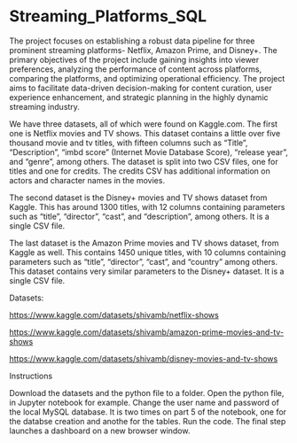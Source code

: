 # Streaming_Platforms_SQL

The project focuses on establishing a robust data pipeline for three prominent streaming platforms- Netflix, Amazon Prime, and Disney+. The primary objectives of the project include gaining insights into viewer preferences, analyzing the performance of content across platforms, comparing the platforms, and optimizing operational efficiency. The project aims to facilitate data-driven decision-making for content curation, user experience enhancement, and strategic planning in the highly dynamic streaming industry.

We have three datasets, all of which were found on Kaggle.com. The first one is Netflix movies and TV shows. This dataset contains a little over five thousand movie and tv titles, with fifteen columns such as “Title”, “Description”, “imbd score” (Internet Movie Database Score), “release year”, and “genre”, among others. The dataset is split into two CSV files, one for titles and one for credits. The credits CSV has additional information on actors and character names in the movies.

The second dataset is the Disney+ movies and TV shows dataset from Kaggle. This has around 1300 titles, with 12 columns containing parameters such as “title”, “director”, “cast”, and “description”, among others. It is a single CSV file.
 
The last dataset is the Amazon Prime movies and TV shows dataset, from Kaggle as well. This contains 1450 unique titles, with 10 columns containing parameters such as “title”, “director”, “cast”, and “country” among others. This dataset contains very similar parameters to the Disney+ dataset. It is a single CSV file.


Datasets:

https://www.kaggle.com/datasets/shivamb/netflix-shows

https://www.kaggle.com/datasets/shivamb/amazon-prime-movies-and-tv-shows

https://www.kaggle.com/datasets/shivamb/disney-movies-and-tv-shows

Instructions

Download the datasets and the python file to a folder. 
Open the python file, in Jupyter notebook for example.
Change the user name and password of the local MySQL database. It is two times on part 5 of the notebook, one for the databse creation and anothe for the tables.
Run the code. The final step launches a dashboard on a new browser window.
